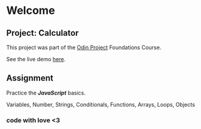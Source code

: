# Welcome

## Project: Calculator

This project was part of the [Odin Project](https://www.theodinproject.com) Foundations Course.

See the live demo [here](#).

## Assignment

Practice the _**JavaScript**_ basics. 

Variables, Number, Strings, Conditionals, Functions,
Arrays, Loops, Objects


### code with love <3